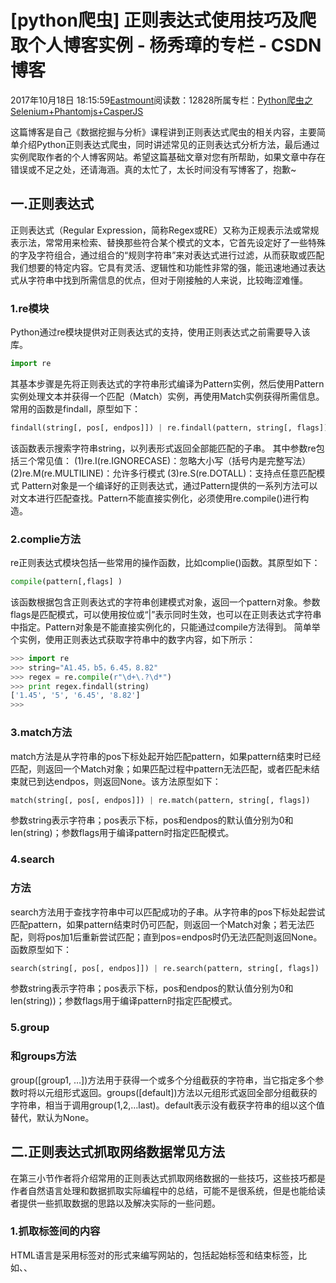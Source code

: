 
# [python爬虫] 正则表达式使用技巧及爬取个人博客实例 - 杨秀璋的专栏 - CSDN博客

2017年10月18日 18:15:59[Eastmount](https://me.csdn.net/Eastmount)阅读数：12828所属专栏：[Python爬虫之Selenium+Phantomjs+CasperJS](https://blog.csdn.net/column/details/eastmount-spider.html)



这篇博客是自己《数据挖掘与分析》课程讲到正则表达式爬虫的相关内容，主要简单介绍Python正则表达式爬虫，同时讲述常见的正则表达式分析方法，最后通过实例爬取作者的个人博客网站。希望这篇基础文章对您有所帮助，如果文章中存在错误或不足之处，还请海涵。真的太忙了，太长时间没有写博客了，抱歉~

## 一.正则表达式
正则表达式（Regular Expression，简称Regex或RE）又称为正规表示法或常规表示法，常常用来检索、替换那些符合某个模式的文本，它首先设定好了一些特殊的字及字符组合，通过组合的“规则字符串”来对表达式进行过滤，从而获取或匹配我们想要的特定内容。它具有灵活、逻辑性和功能性非常的强，能迅速地通过表达式从字符串中找到所需信息的优点，但对于刚接触的人来说，比较晦涩难懂。
### 1.re模块
Python通过re模块提供对正则表达式的支持，使用正则表达式之前需要导入该库。

```python
import re
```
其基本步骤是先将正则表达式的字符串形式编译为Pattern实例，然后使用Pattern实例处理文本并获得一个匹配（Match）实例，再使用Match实例获得所需信息。常用的函数是findall，原型如下：

```python
findall(string[, pos[, endpos]]) | re.findall(pattern, string[, flags])
```
该函数表示搜索字符串string，以列表形式返回全部能匹配的子串。
其中参数re包括三个常见值：
(1)re.I(re.IGNORECASE)：忽略大小写（括号内是完整写法）
(2)re.M(re.MULTILINE)：允许多行模式
(3)re.S(re.DOTALL)：支持点任意匹配模式
Pattern对象是一个编译好的正则表达式，通过Pattern提供的一系列方法可以对文本进行匹配查找。Pattern不能直接实例化，必须使用re.compile()进行构造。

### 2.complie方法
re正则表达式模块包括一些常用的操作函数，比如complie()函数。其原型如下：
```python
compile(pattern[,flags] )
```
该函数根据包含正则表达式的字符串创建模式对象，返回一个pattern对象。参数flags是匹配模式，可以使用按位或“|”表示同时生效，也可以在正则表达式字符串中指定。Pattern对象是不能直接实例化的，只能通过compile方法得到。
简单举个实例，使用正则表达式获取字符串中的数字内容，如下所示：
```python
>>> import re
>>> string="A1.45，b5，6.45，8.82"
>>> regex = re.compile(r"\d+\.?\d*")
>>> print regex.findall(string)
['1.45', '5', '6.45', '8.82']
>>>
```

### 3.match方法
match方法是从字符串的pos下标处起开始匹配pattern，如果pattern结束时已经匹配，则返回一个Match对象；如果匹配过程中pattern无法匹配，或者匹配未结束就已到达endpos，则返回None。该方法原型如下：

```python
match(string[, pos[, endpos]]) | re.match(pattern, string[, flags])
```
参数string表示字符串；pos表示下标，pos和endpos的默认值分别为0和len(string)；参数flags用于编译pattern时指定匹配模式。

### 4.search
### 方法
search方法用于查找字符串中可以匹配成功的子串。从字符串的pos下标处起尝试匹配pattern，如果pattern结束时仍可匹配，则返回一个Match对象；若无法匹配，则将pos加1后重新尝试匹配；直到pos=endpos时仍无法匹配则返回None。 函数原型如下：

```python
search(string[, pos[, endpos]]) | re.search(pattern, string[, flags])
```
参数string表示字符串；pos表示下标，pos和endpos的默认值分别为0和len(string))；参数flags用于编译pattern时指定匹配模式。

### 5.group
### 和groups方法
group([group1, …])方法用于获得一个或多个分组截获的字符串，当它指定多个参数时将以元组形式返回。groups([default])方法以元组形式返回全部分组截获的字符串，相当于调用group(1,2,…last)。default表示没有截获字符串的组以这个值替代，默认为None。


## 二.正则表达式抓取网络数据常见方法

在第三小节作者将介绍常用的正则表达式抓取网络数据的一些技巧，这些技巧都是作者自然语言处理和数据抓取实际编程中的总结，可能不是很系统，但是也能给读者提供一些抓取数据的思路以及解决实际的一些问题。

### 1.抓取标签间的内容
HTML语言是采用标签对的形式来编写网站的，包括起始标签和结束标签，比如<head></head>、<tr></tr>、<script><script>等。下面讲解抓取标签对之间的文本内容。
**(1) 抓取title标签间的内容**
首先爬取网页的标题，采用的正则表达式为'<title>(.*?)</title>'，爬取百度标题代码如下：

```python
# coding=utf-8  
import re  
import urllib  
url = "http://www.baidu.com/"  
content = urllib.urlopen(url).read()  
title = re.findall(r'<title>(.*?)</title>', content)
print title[0]
# 百度一下，你就知道
```
代码调用urllib库的urlopen()函数打开超链接，并借用正则表达式库中的findall()函数寻找title标签间的内容，由于findall()函数获取所有满足该正则表达式的文本，故输出第一个值title[0]即可。下面是获取标签的另一种方法。
```python
pat = r'(?<=<title>).*?(?=</title>)'    
ex = re.compile(pat, re.M|re.S)    
obj = re.search(ex, content)  
title = obj.group()  
print title 
# 百度一下，你就知道
```
**(2) 抓取超链接标签间的内容**
在HTML中，<a href=URL></a>用于标识超链接，test03_08.py文件用于获取完整的超链接和超链接<a>和</a>之间的内容。
```python
# coding=utf-8  
import re  
import urllib  
url = "http://www.baidu.com/"  
content = urllib.urlopen(url).read()
#获取完整超链接
res = r"<a.*?href=.*?<\/a>"
urls = re.findall(res, content)
for u in urls:
    print unicode(u,'utf-8')
#获取超链接<a>和</a>之间内容
res = r'<a .*?>(.*?)</a>'  
texts = re.findall(res, content, re.S|re.M)  
for t in texts:
    print unicode(t,'utf-8')
```
输出结果部分内容如下所示，这里如果直接输出print u或print t可能会乱码，需要调用函数unicode(u,'utf-8')进行转码。
```python
#获取完整超链接
<a href="http://news.baidu.com" name="tj_trnews" class="mnav">新闻</a>
<a href="http://www.hao123.com" name="tj_trhao123" class="mnav">hao123</a>
<a href="http://map.baidu.com" name="tj_trmap" class="mnav">地图</a>
<a href="http://v.baidu.com" name="tj_trvideo" class="mnav">视频</a>
...
#获取超链接<a>和</a>之间内容
新闻
hao123
地图
视频
...
```
**(3) 抓取tr\td标签间的内容**
网页中常用的布局包括table布局或div布局，其中table表格布局中常见的标签包括tr、th和td，表格行为tr（table row），表格数据为td（table data），表格表头th（table heading）。那么如何抓取这些标签之间的内容呢？下面代码是获取它们之间内容。
假设存在HTML代码如下所示：
```python
<html>
<head><title>表格</title></head>
<body>
    <table  border=1>
        <tr><th>学号</th><th>姓名</th></tr>
        <tr><td>1001</td><td>杨秀璋</td></tr>
        <tr><td>1002</td><td>严娜</td></tr>
    </table>
</body>
</html>
```
则爬取对应值的Python代码如下：
```python
# coding=utf-8  
import re  
import urllib
content = urllib.urlopen("test.html").read() #打开本地文件
#获取<tr></tr>间内容
res = r'<tr>(.*?)</tr>'
texts = re.findall(res, content, re.S|re.M)
for m in texts:
    print m
#获取<th></th>间内容
for m in texts:
    res_th = r'<th>(.*?)</th>'
    m_th = re.findall(res_th, m, re.S|re.M)
    for t in m_th:
        print t
#直接获取<td></td>间内容
res = r'<td>(.*?)</td><td>(.*?)</td>'    
texts = re.findall(res, content, re.S|re.M)
for m in texts:
    print m[0],m[1]
```
输出结果如下，首先获取tr之间的内容，然后再在tr之间内容中获取<th>和</th>之间值，即“学号”、“姓名”，最后讲述直接获取两个<td>之间的内容方法。
```python
>>> 
<th>学号</th><th>姓名</th>
<td>1001</td><td>杨秀璋</td>
<td>1002</td><td>严娜</td>
学号
姓名
1001 杨秀璋
1002 严娜
>>>
```

2.抓取标签中的参数**(1) 抓取超链接标签的URL**
HTML超链接的基本格式为“<a href=URL>链接内容</a>”，现在需要获取其中的URL链接地址，方法如下：
```python
# coding=utf-8  
import re
content = '''
<a href="http://news.baidu.com" name="tj_trnews" class="mnav">新闻</a>
<a href="http://www.hao123.com" name="tj_trhao123" class="mnav">hao123</a>
<a href="http://map.baidu.com" name="tj_trmap" class="mnav">地图</a>
<a href="http://v.baidu.com" name="tj_trvideo" class="mnav">视频</a>
'''
res = r"(?<=href=\").+?(?=\")|(?<=href=\').+?(?=\')"
urls = re.findall(res, content, re.I|re.S|re.M)
for url in urls:
    print url
```
输出内容如下：
```python
>>> 
http://news.baidu.com
http://www.hao123.com
http://map.baidu.com
http://v.baidu.com
>>>
```
**(2) 抓取图片超链接标签的URL**
HTML插入图片使用标签的基本格式为“<img src=图片地址 />”，则需要获取图片URL链接地址的方法如下：
```python
content = '''<img alt="Python" src="http://www..csdn.net/eastmount.jpg" />'''
urls = re.findall('src="(.*?)"', content, re.I|re.S|re.M)
print urls
# ['http://www..csdn.net/eastmount.jpg']
```
其中图片对应的超链接为“http://www..csdn.net/eastmount.jpg”，这些资源通常存储在服务器端，最后一个“/”后面的字段即为资源的名称，该图片名称为“eastmount.jpg”。那么如何获取URL中最后一个参数呢？
**(3) 获取URL中最后一个参数**
通常在使用Python爬取图片过程中，会遇到图片对应的URL最后一个字段通常用于命名图片，如前面的“eastmount.jpg”，需要通过URL“/”后面的参数获取图片。
```python
content = '''<img alt="Python" src="http://www..csdn.net/eastmount.jpg" />'''
urls = 'http://www..csdn.net/eastmount.jpg'
name = urls.split('/')[-1]  
print name
# eastmount.jpg
```
该段代码表示采用字符“/”分割字符串，并且获取最后一个获取的值，即为图片名称。

### 3.字符串处理及替换
在使用正则表达式爬取网页文本时，通常需要调用find()函数找到指定的位置，再进行进一步爬取，比如获取class属性为“infobox”的表格table，再进行定位爬取。
```python
start = content.find(r'<table class="infobox"')  #起点位置    
end = content.find(r'</table>')              #重点点位置
infobox = text[start:end]    
print infobox
```
同时爬取过程中可能会爬取到无关变量，此时需要对无关内容进行过滤，这里推荐使用replace函数和正则表达式进行处理。比如，爬取内容如下：
```python
# coding=utf-8  
import re
content = '''
<tr><td>1001</td><td>杨秀璋<br /></td></tr>
<tr><td>1002</td><td>颜 娜</td></tr>
<tr><td>1003</td><td><B>Python</B></td></tr>
'''
res = r'<td>(.*?)</td><td>(.*?)</td>'    
texts = re.findall(res, content, re.S|re.M)
for m in texts:
    print m[0],m[1]
```
输出如下所示：
```python
>>> 
1001 杨秀璋<br />
1002 颜 娜
1003 <B>Python</B>
>>>
```
此时需要过滤多余字符串，如换行（<br />）、空格（ ）、加粗（<B></B>）。
过滤代码如下：
```python
# coding=utf-8  
import re
content = '''
<tr><td>1001</td><td>杨秀璋<br /></td></tr>
<tr><td>1002</td><td>颜 娜</td></tr>
<tr><td>1003</td><td><B>Python</B></td></tr>
'''
res = r'<td>(.*?)</td><td>(.*?)</td>'    
texts = re.findall(res, content, re.S|re.M)
for m in texts:
    value0 = m[0].replace('<br />', '').replace(' ', '')
    value1 = m[1].replace('<br />', '').replace(' ', '')
    if '<B>' in  value1:
        m_value = re.findall(r'<B>(.*?)</B>', value1, re.S|re.M)
        print value0, m_value[0]
    else:
        print value0, value1
```
采用replace将字符串“<br />”或“' ”替换成空白，实现过滤，而加粗（<B></B>）需要使用正则表达式过滤，输出结果如下：
```python
>>> 
1001 杨秀璋
1002 颜娜
1003 Python
>>>
```


## 三.实战爬取个人博客实例
在讲述了正则表达式、常用网络数据爬取模块、正则表达式爬取数据常见方法等内容之后，我们将讲述一个简单的正则表达式爬取网站的实例。这里作者用正则表达式爬取作者的个人博客网站的简单示例，获取所需内容。
作者的个人网址“http://www.eastmountyxz.com/”打开如下图所示。

![](https://img-blog.csdn.net/20171019085834797)

假设现在需要爬取的内容如下：
1.博客网址的标题（title）内容。
2.爬取所有图片的超链接，比如爬取<img src=”xxx.jpg” />中的“xxx.jpg”。
3.分别爬取博客首页中的四篇文章的标题、超链接及摘要内容，比如标题为“再见北理工：忆北京研究生的编程时光”。

### 1.分析过程
**第一步****浏览器源码定位**
首先通过浏览器定位这些元素源代码，发现它们之间的规律，这称为DOM树文档节点树分析，找到所需爬取节点对应的属性和属性值，如图3.6所示。

![](https://img-blog.csdn.net/20171019085950478)

标题“再见北理工：忆北京研究生的编程时光”位于<div class=”essay”></div>节点下，它包括一个<h1></h1>记录标题，一个<p></p>记录摘要信息，即：
```python
<div class="essay">
<h1 style="text-align:center">
<a href="http://blog.csdn.net/eastmount/.../52201984">
再见北理工：忆北京研究生的编程时光
</a>
</h1>
<p style="text-indent: 2em;">  
两年前，我本科毕业写了这样一篇文章：《 回忆自己的大学四年得与失 》，感慨了自己在北理软院四年的所得所失；两年后，我离开了帝都，回到了贵州家乡，准备开启一段新的教师生涯，在此也写一篇文章纪念下吧！
还是那句话：这篇文章是写给自己的，希望很多年之后，回想起自己北京的六年时光，也是美好的回忆。文章可能有点长，但希望大家像读小说一样耐心品读，....
</p>
</div>
```
其余三篇文章同样为<div class=”essay1”></div>、
<div class=”essay2”></div>和<div class=”essay3”></div>。
**第二步 正则表达式爬取标题**
网站的标题通常位于<head><title>...</title></head>之间，爬取博客网站的标题“秀璋学习天地”的方法是通过正则表达式“<title>(.*?)</title>”实现，代码如下，首先通过urlopen()函数访问博客网址，然后定义正则表达式爬取。如下图所示：

![](https://img-blog.csdn.net/20171019090025121)

**第三步 正则表达式爬取所有图片地址**
由于HTML插入图片标签格式为“<img src=图片地址 />”，则使用正则表达式获取图片URL链接地址的方法如下，获取以“src=”开头，以双引号结尾的内容即可。
```python
import re
import urllib
url = "http://www.eastmountyxz.com/"
content = urllib.urlopen(url).read()
urls = re.findall(r'src="(.*?)"', content)
for url in urls:
    print url
```
输出共显示了6张图片，但每张图片省略了博客地址“http://www.eastmountyxz.com/”，增加相关地址则可以通过浏览器访问，如“http://www.eastmountyxz.com/images/11.gif”。
**第四步 正则表达式爬取博客内容**
前面第一步讲述了如何定位四篇文章的标题，第一篇文章位于<div class=”essay”>和</div>标签之间，第二篇位于<div class=”essay1”>和</div>，依次类推。但是该HTML代码存在一个错误：class属性通常表示一类标签，它们的值都应该是相同的，所以这四篇文章的class属性都应该是“essay”，而name或id可以用来标识其唯一值。
这里使用find()函数定位<div class=”essay”>开头，</div>结尾，获取它们之间的值。比如获取第一篇文章的标题和超链接代码如下：
```python
import re
import urllib
url = "http://www.eastmountyxz.com/"
content = urllib.urlopen(url).read()
start = content.find(r'<div class="essay">')
end = content.find(r'<div class="essay1">')
print content[start:end]
```
该部分代码分为三步骤：
(1)调用urllib库的urlopen()函数打开博客地址，并读取内容赋值给content变量。
(2)调用find()函数查找特定的内容，比如class属性为“essay”的div标签，依次定位获取开始和结束的位置。
(3) 进行下一步分析，获取源码中的超链接和标题等内容。
定位这段内容之后，再通过正则表达式获取具体内容，代码如下：
```python
import re
import urllib
url = "http://www.eastmountyxz.com/"
content = urllib.urlopen(url).read()
start = content.find(r'<div class="essay">')
end = content.find(r'<div class="essay1">')
page = content[start:end]
                 
res = r"(?<=href=\").+?(?=\")|(?<=href=\').+?(?=\')"
t1 = re.findall(res, page)  #超链接
print t1[0]
t2 = re.findall(r'<a .*?>(.*?)</a>', page)  #标题
print t2[0]
t3 = re.findall('<p style=.*?>(.*?)</p>', page, re.M|re.S) #摘要(
print t3[0]
```
调用正则表达式分别获取内容，由于爬取的段落（P）存在换行内容，所以需要加入re.M和re.S支持换行查找，最后输出结果如下：
```python
>>> 
http://blog.csdn.net/eastmount/article/details/52201984
再见北理工：忆北京研究生的编程时光
  两年前，我本科毕业写了这样一篇文章：《 回忆自己的大学四年得与失 》，感慨了自己在北理软院四年的所得所失；两年后，我离开了帝都，回到了贵州家乡，准备开启一段新的教师生涯，在此也写一篇文章纪念下吧！
        还是那句话：这篇文章是写给自己的，希望很多年之后，回想起自己北京的六年时光，也是美好的回忆。文章可能有点长，但希望大家像读小说一样耐心品读，....
>>>
```

### 2.代码实现
完整代码参考test03_10.py文件，代码如下所示。
```python
#coding:utf-8
import re
import urllib
url = "http://www.eastmountyxz.com/"
content = urllib.urlopen(url).read()
#爬取标题
title = re.findall(r'<title>(.*?)</title>', content)
print title[0]
#爬取图片地址
urls = re.findall(r'src="(.*?)"', content)
for url in urls:
    print url
#爬取内容
start = content.find(r'<div class="essay">')
end = content.find(r'<div class="essay1">')
page = content[start:end]           
res = r"(?<=href=\").+?(?=\")|(?<=href=\').+?(?=\')"
t1 = re.findall(res, page)  #超链接
print t1[0]
t2 = re.findall(r'<a .*?>(.*?)</a>', page)  #标题
print t2[0]
t3 = re.findall('<p style=.*?>(.*?)</p>', page, re.M|re.S) #摘要(
print t3[0]
print ''
start = content.find(r'<div class="essay1">')
end = content.find(r'<div class="essay2">')
page = content[start:end]           
res = r"(?<=href=\").+?(?=\")|(?<=href=\').+?(?=\')"
t1 = re.findall(res, page)  #超链接
print t1[0]
t2 = re.findall(r'<a .*?>(.*?)</a>', page)  #标题
print t2[0]
t3 = re.findall('<p style=.*?>(.*?)</p>', page, re.M|re.S) #摘要(
print t3[0]
```
输出结果如图所示。

![](https://img-blog.csdn.net/20171019090323929)

通过上面的代码，读者会发现使用正则表达式爬取网站还是比较繁琐，尤其是定位网页节点时，后面将讲述Python提供的常用第三方扩展包，利用这些包的函数进行定向爬取。
希望这篇文字对你有所帮助，尤其是刚接触爬虫的同学或是遇到类似问题的同学，更推荐大家使用BeautifulSoup、Selenium、Scrapy等库来爬取数据。

总结：
*贵州纵美路迢迢，*
*未负劳心此一遭。*
*搜得破书三四本，*
*也堪将去教尔曹。*
这是我大学毕业离开北京时写的诗，回想依然感慨万分，当时放弃了互联网月薪过万的工资，亲朋好友的劝阻，选择回贵州任教，子承父志。刚来财大领了两个月2800的工资，但内心始终都是愉悦的。
转眼已工作一年多，自己也有了新的感悟。知道了有一些事情比事业重要得多，即使是最喜欢的教书育人，也可以放弃，似乎却总让你操心，确实不该。人，一方面需要牢记自己的初心，能坚持做一辈子喜欢的事真的很难，所以教书的我是幸运的; 另一方面也要学会say no，那时的秀璋才真正成长。
人生得一知己足矣，教育和工作都是根植于爱中。最近对不住很多人，加班太多了，都是深夜一两点，中午和坐公交的短暂时间都用来学习了，但很多编程问题都还来不及解答，房子也没关心，博客也来不及撰写。唉，但想想她、亲人、朋友和学生，我接着擦干眼泪继续前行，还有有你。这就是生活吗？忙碌的你们也要注意休息哈。附一张上课图片，忙取了。

![](https://img-blog.csdn.net/20171019090844084)

（By:Eastmount 2017-10-19 清早9点[http://blog.csdn.net/eastmount/](http://blog.csdn.net/eastmount/)）



